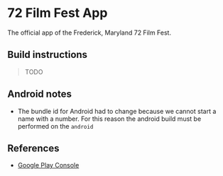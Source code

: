 # 72 Film Fest App

The official app of the Frederick, Maryland 72 Film Fest.

## Build instructions

> TODO

## Android notes

- The bundle id for Android had to change because we cannot start a name with a number. For this reason the android build must be performed on the `android`

## References

- [Google Play Console](https://developer.android.com/distribute/console/)
